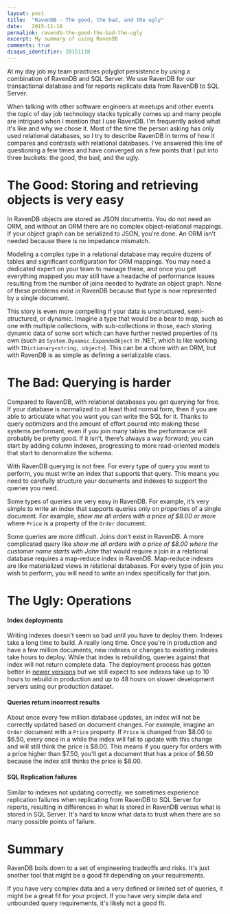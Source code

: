 ```yaml
---
layout: post
title:  "RavenDB - The good, the bad, and the ugly"
date:   2015-11-18
permalink: ravendb-the-good-the-bad-the-ugly
excerpt: My summary of using RavenDB
comments: true
disqus_identifier: 20151118
---
```


At my day job my team practices polyglot persistence by using a combination of RavenDB and SQL Server. We use RavenDB for our transactional database and for reports replicate data from RavenDB to SQL Server. 

When talking with other software engineers at meetups and other events the topic of day job technology stacks typically comes up and many people are intrigued when I mention that I use RavenDB. I'm frequently asked what it's like and why we chose it. Most of the time the person asking has only used relational databases, so I try to describe RavenDB in terms of how it compares and contrasts with relational databases. I've answered this line of questioning a few times and have converged on a few points that I put into three buckets: the good, the bad, and the ugly. 

# The Good: Storing and retrieving objects is very easy

In RavenDB objects are stored as JSON documents. You do not need an ORM, and without an ORM there are no complex object-relational mappings. If your object graph can be serialized to JSON, you're done. An ORM isn’t needed because there is no impedance mismatch.

Modeling a complex type in a relational database may require dozens of tables and significant configuration for ORM mappings. You may need a dedicated expert on your team to manage these, and once you get everything mapped you may still have a headache of performance issues resulting from the number of joins needed to hydrate an object graph. None of these problems exist in RavenDB because that type is now represented by a single document. 

This story is even more compelling if your data is unstructured, semi-structured, or dynamic. Imagine a type that would be a bear to map, such as one with multiple collections, with sub-collections in those, each storing dynamic data of some sort which can have further nested properties of its own (such as `System.Dynamic.ExpandoObject` in .NET, which is like working with `IDictionary<string, object>`). This can be a chore with an ORM, but with RavenDB is as simple as defining a serializable class.

# The Bad: Querying is harder

Compared to RavenDB, with relational databases you get querying for free. If your database is normalized to at least third normal form, then if you are able to articulate what you want you can write the SQL for it. Thanks to query optimizers and the amount of effort poured into making these systems performant, even if you join many tables the performance will probably be pretty good. If it isn’t, there’s always a way forward; you can start by adding column indexes, progressing to more read-oriented models that start to denormalize the schema.

With RavenDB querying is not free. For every type of query you want to perform, you must write an index that supports that query. This means you need to carefully structure your documents and indexes to support the queries you need.

Some types of queries are very easy in RavenDB. For example, it’s very simple to write an index that supports queries only on properties of a single document. For example, *show me all orders with a price of $8.00 or more* where `Price` is a property of the `Order` document.

Some queries are more difficult. Joins don’t exist in RavenDB. A more complicated query like *show me all orders with a price of $8.00 where the customer name starts with John* that would require a join in a relational database requires a map-reduce index in RavenDB. Map-reduce indexes are like materialized views in relational databases. For every type of join you wish to perform, you will need to write an index specifically for that join.

# The Ugly: Operations

#### Index deployments

Writing indexes doesn't seem so bad until you have to deploy them. Indexes take a long time to build. A really long time. Once you're in production and have a few million documents, new indexes or changes to existing indexes take hours to deploy. While that index is rebuilding, queries against that index will not return complete data. The deployment process has gotten better in [newer versions]( http://ravendb.net/docs/article-page/3.0/Csharp/indexes/side-by-side-indexes) but we still expect to see indexes take up to 10 hours to rebuild in production and up to 48 hours on slower development servers using our production dataset.

####  Queries return incorrect results

About once every few million database updates, an index will not be correctly updated based on document changes. For example, imagine an `Order` document with a `Price` property. If `Price` is changed from $8.00 to $6.50, every once in a while the index will fail to update with this change and will still think the price is $8.00. This means if you query for orders with a price higher than $7.50, you'll get a document that has a price of $6.50 because the index still thinks the price is $8.00.

#### SQL Replication failures

Similar to indexes not updating correctly, we sometimes experience replication failures when replicating from RavenDB to SQL Server for reports, resulting in differences in what is stored in RavenDB versus what is stored in SQL Server. It's hard to know what data to trust when there are so many possible points of failure. 

# Summary

RavenDB boils down to a set of engineering tradeoffs and risks. It's just another tool that might be a good fit depending on your requirements. 

If you have very complex data and a very defined or limited set of queries, it might be a great fit for your project. If you have very simple data and unbounded query requirements, it's likely not a good fit.
